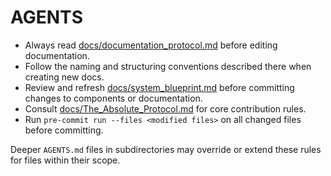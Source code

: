 # AGENTS

- Always read [docs/documentation_protocol.md](docs/documentation_protocol.md) before editing documentation.
- Follow the naming and structuring conventions described there when creating new docs.
- Review and refresh [docs/system_blueprint.md](docs/system_blueprint.md) before committing changes to components or documentation.
- Consult [docs/The_Absolute_Protocol.md](docs/The_Absolute_Protocol.md) for core contribution rules.
- Run `pre-commit run --files <modified files>` on all changed files before committing.

Deeper `AGENTS.md` files in subdirectories may override or extend these rules for files within their scope.

